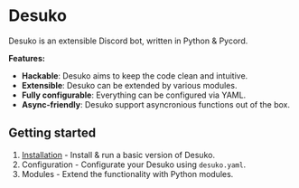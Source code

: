 # Desuko
Desuko is an extensible Discord bot, written in Python & Pycord.

**Features:**

* **Hackable**: Desuko aims to keep the code clean and intuitive.
* **Extensible**: Desuko can be extended by various modules.
* **Fully configurable**: Everything can be configured via YAML.
* **Async-friendly**: Desuko support asyncronious functions out of the box.

## Getting started
1. [Installation](/docs/getting_started/1_Installation/) - Install & run a basic version of Desuko.
2. Configuration - Configurate your Desuko using `desuko.yaml`.
3. Modules - Extend the functionality with Python modules.
